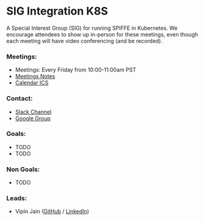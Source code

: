 # SIG Integration K8S

A Special Interest Group (SIG) for running SPIFFE in Kubernetes. We encourage attendees to show up in-person for these meetings, even though each meeting will have video conferencing (and be recorded).

### Meetings:
* Meetings: Every Friday from 10:00-11:00am PST
* [Meetings Notes](https://docs.google.com/document/d/1Dq4kSlfOpewnisItipTWx3Q8qCelbNP85yjMnSrdomE/edit)
* [Calendar ICS](https://calendar.google.com/calendar/ical/scytale.io_enlt6qi4n2isljgqh8f1dt3gj8%40group.calendar.google.com/private-b313c12f541080f7246da941313381c4/basic.ics)

### Contact:
* [Slack Channel](https://spiffe.slack.com/messages/sig-integration-k8s/)
* [Google Group](https://groups.google.com/a/spiffe.io/forum/#!forum/sig-integration-k8s)

### Goals:
* TODO
* TODO

### Non Goals:
* TODO

### Leads:
* Vipin Jain ([GitHub](https://github.com/jainvipin) / [LinkedIn](https://www.linkedin.com/in/vipin-jain-6455b311/))
